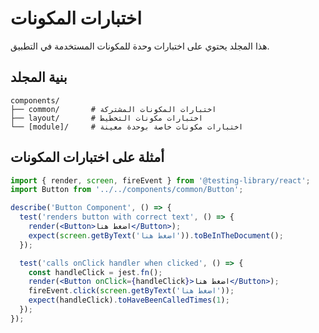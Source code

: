 # اختبارات المكونات

هذا المجلد يحتوي على اختبارات وحدة للمكونات المستخدمة في التطبيق.

## بنية المجلد

```
components/
├── common/       # اختبارات المكونات المشتركة
├── layout/       # اختبارات مكونات التخطيط
└── [module]/     # اختبارات مكونات خاصة بوحدة معينة
```

## أمثلة على اختبارات المكونات

```jsx
import { render, screen, fireEvent } from '@testing-library/react';
import Button from '../../components/common/Button';

describe('Button Component', () => {
  test('renders button with correct text', () => {
    render(<Button>اضغط هنا</Button>);
    expect(screen.getByText('اضغط هنا')).toBeInTheDocument();
  });

  test('calls onClick handler when clicked', () => {
    const handleClick = jest.fn();
    render(<Button onClick={handleClick}>اضغط هنا</Button>);
    fireEvent.click(screen.getByText('اضغط هنا'));
    expect(handleClick).toHaveBeenCalledTimes(1);
  });
});
```
